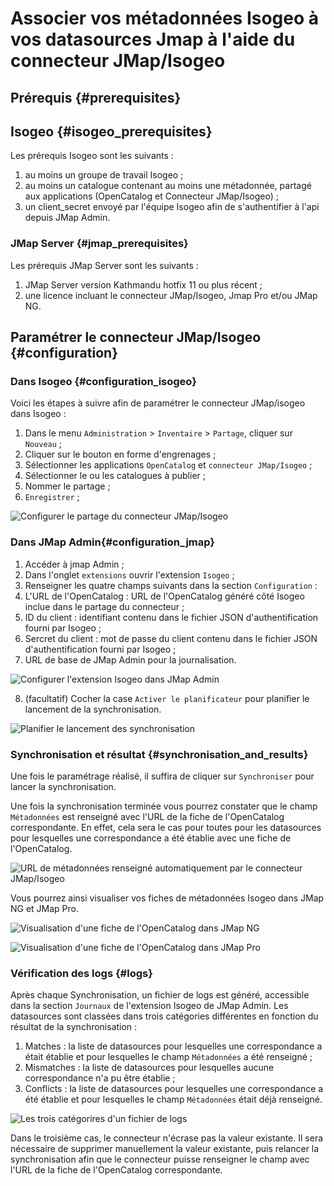 # Associer vos métadonnées Isogeo à vos datasources Jmap à l'aide du connecteur JMap/Isogeo

## Prérequis {#prerequisites}

## Isogeo {#isogeo_prerequisites}

Les prérequis Isogeo sont les suivants :

1. au moins un groupe de travail Isogeo ;
2. au moins un catalogue contenant au moins une métadonnée, partagé aux applications (OpenCatalog et Connecteur JMap/Isogeo) ;
3. un client_secret envoyé par l'équipe Isogeo afin de s'authentifier à l'api depuis JMap Admin.

### JMap Server {#jmap_prerequisites}

Les prérequis JMap Server sont les suivants :

1. JMap Server version Kathmandu hotfix 11 ou plus récent ;
2. une licence incluant le connecteur JMap/Isogeo, Jmap Pro et/ou JMap NG.

## Paramétrer le connecteur JMap/Isogeo {#configuration}

### Dans Isogeo {#configuration_isogeo}

Voici les étapes à suivre afin de paramétrer le connecteur JMap/isogeo dans Isogeo :

1. Dans le menu `Administration`  > `Inventaire` > `Partage`, cliquer sur `Nouveau` ;
2. Cliquer sur le bouton en forme d'engrenages ;
3. Sélectionner les applications `OpenCatalog` et `connecteur JMap/Isogeo` ;
4. Sélectionner le ou les catalogues à publier ;
5. Nommer le partage ;
6. `Enregistrer` ;

![Configurer le partage du connecteur JMap/Isogeo](/assets/Connecteur_JMap/Configuration_partage.png)

### Dans JMap Admin{#configuration_jmap}

1. Accéder à jmap Admin ;
2. Dans l'onglet `extensions` ouvrir l'extension `Isogeo` ;
3. Renseigner les quatre champs suivants dans la section `Configuration` :
4. L'URL de l'OpenCatalog : URL de l'OpenCatalog généré côté Isogeo inclue dans le partage du connecteur ;  
5. ID du client : identifiant contenu dans le fichier JSON d'authentification fourni par Isogeo ;
6. Sercret du client : mot de passe du client contenu dans le fichier JSON d'authentification fourni par Isogeo ;
7. URL de base de JMap Admin pour la journalisation.

![Configurer l'extension Isogeo dans JMap Admin](/assets/Connecteur_JMap/Configuration_isogeo_extension.png)

8. (facultatif) Cocher la case `Activer le planificateur` pour planifier le lancement de la synchronisation.

![Planifier le lancement des synchronisation](/assets/Connecteur_JMap/Configuration_tache_planifiee.png)

### Synchronisation et résultat {#synchronisation_and_results}

Une fois le paramétrage réalisé, il suffira de cliquer sur `Synchroniser` pour lancer la synchronisation.

Une fois la synchronisation terminée vous pourrez constater  que le champ `Métadonnées` est renseigné avec l'URL de la fiche de l'OpenCatalog correspondante. En effet, cela sera le cas pour toutes pour les datasources pour lesquelles une correspondance a été établie avec une fiche de l'OpenCatalog.

![URL de métadonnées renseigné automatiquement par le connecteur JMap/Isogeo](/assets/Connecteur_JMap/URL_OC_dans_jmap_admin.png)

Vous pourrez ainsi visualiser vos fiches de métadonnées Isogeo dans JMap NG et JMap Pro.

![Visualisation d'une fiche de l'OpenCatalog dans JMap NG](/assets/Connecteur_JMap/Fiche_OC_JMapNG.png)

![Visualisation d'une fiche de l'OpenCatalog dans JMap Pro](/assets/Connecteur_JMap/Fiche_OC_JMapPro.JPG)

### Vérification des logs {#logs}

Après chaque Synchronisation, un fichier de logs est généré, accessible dans la section `Journaux` de l'extension Isogeo de JMap Admin. Les datasources sont classées dans trois catégories différentes en fonction du résultat de la synchronisation :

1. Matches : la liste de datasources pour lesquelles une correspondance a était établie et pour lesquelles le champ `Métadonnées` a été renseigné ;
2. Mismatches : la liste de datasources pour lesquelles aucune correspondance n'a pu être établie ;
3. Conflicts : la liste de datasources pour lesquelles une correspondance a été établie et pour lesquelles le champ `Métadonnées` était déjà renseigné.

![Les trois catégorires d'un fichier de logs](/assets/Connecteur_JMap/Fichier_de_logs.png)

Dans le troisième cas, le connecteur n'écrase pas la valeur existante. Il sera nécessaire de supprimer manuellement la valeur existante, puis relancer la synchronisation afin que le connecteur puisse renseigner le champ avec l'URL de la fiche de l'OpenCatalog correspondante.
